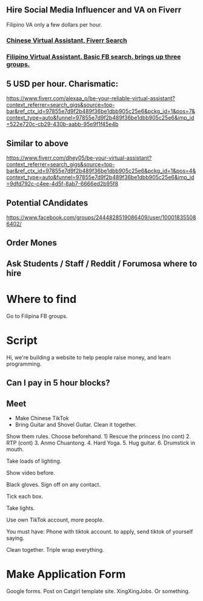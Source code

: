 ## Hire Social Media Influencer and VA on Fiverr

Filipino VA only a few dollars per hour. 

### [Chinese Virtual Assistant, Fiverr Search](https://www.fiverr.com/search/gigs?query=chinese%20virtual%20assistant&source=top-bar&acmpl=1&search_in=everywhere&search-autocomplete-original-term=&search-autocomplete-available=true&search-autocomplete-type=recent-gigs-suggest&search-autocomplete-position=0&ref_ctx_id=52aa6370bf0bed772b5230260beeee3d)

### [Filipino Virtual Assistant. Basic FB search. brings up three groups. ](https://www.facebook.com/search/top?q=filipino%20virtual%20assistant)

## 5 USD per hour. Charismatic:

https://www.fiverr.com/alexaa_o/be-your-reliable-virtual-assistant?context_referrer=search_gigs&source=top-bar&ref_ctx_id=97855e7d9f2b489f36be1dbb905c25e6&pckg_id=1&pos=7&context_type=auto&funnel=97855e7d9f2b489f36be1dbb905c25e6&imp_id=522e720c-cb29-430b-aabb-95e9f1f45e4b

## Similar to above

https://www.fiverr.com/dhey05/be-your-virtual-assistant?context_referrer=search_gigs&source=top-bar&ref_ctx_id=97855e7d9f2b489f36be1dbb905c25e6&pckg_id=1&pos=4&context_type=auto&funnel=97855e7d9f2b489f36be1dbb905c25e6&imp_id=9dfd792c-c4ee-4d5f-8ab7-6666ed2b95f8

## Potential CAndidates

https://www.facebook.com/groups/2444828519086409/user/100018355086402/

## Order Mones

## Ask Students / Staff / Reddit / Forumosa where to hire 

# Where to find

Go to Filipina FB groups. 

# Script

Hi, we're building a website to help people raise money, and learn programming. 

## Can I pay in 5 hour blocks?

## Meet

- Make Chinese TikTok
- Bring Guitar and Shovel Guitar. Clean it together. 

Show them rules.
Choose beforehand. 1) Rescue the princess (no cont) 2. RTP (cont) 3. Anmo Chuantong. 4. Hard Yoga. 5. Hug guitar. 6. Drumstick in mouth. 

Take loads of lighting.

Show video before. 

Black gloves. Sign off on any contact. 

Tick each box. 

Take lights. 

Use own TikTok account, more people. 

You must have: Phone with tiktok account. to apply, send  tiktok of yourself saying. 

Clean together. Triple wrap everything. 

# Make Application Form

Google forms. Post on Catgirl template site. XingXingJobs. Or something. 
